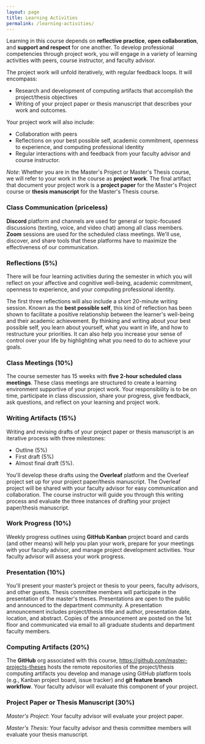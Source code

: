 ```yaml
---
layout: page
title: Learning Activities
permalink: /learning-activities/
---
```

Learning in this course depends on **reflective practice**, 
**open collaboration**, and **support and respect** for one another.
To develop professional competencies through project work, you will engage in 
a variety of learning activities with peers, course instructor, and faculty 
advisor. 

The project work will unfold iteratively, with regular feedback loops. It will 
encompass:
* Research and development of computing artifacts that accomplish the 
project/thesis objectives
* Writing of your project paper or thesis manuscript that describes your work 
and outcomes. 

Your project work will also include:
* Collaboration with peers
* Reflections on your best possible self, academic commitment, openness to 
experience, and computing professional identity
* Regular interactions with and feedback from your faculty advisor and course 
instructor.

*Note*: Whether you are in the Master's Project or Master's Thesis course, we 
will refer to your work in the course as **project work**. The final artifact 
that document your project work is a **project paper** for the Master's Project 
course or **thesis manuscript** for the Master's Thesis course.

### Class Communication (priceless)
**Discord** platform and channels are used for general or topic-focused 
discussions (texting, voice,  and video chat) among all class members. 
**Zoom** sessions are used for the scheduled class meetings. We'll use, discover, 
and share tools that these platforms have to maximize the effectiveness of our 
communication. 

### Reflections (5%)
There will be four learning activities during the semester in which you will 
reflect on your affective and cognitive well-being, academic commitment, 
openness to experience, and your computing professional identity. 

The first three reflections will also include a short 20-minute writing 
session. Known as the **best possible self**, this kind of reflection has been 
shown to facilitate a positive relationship between the learner's well-being 
and their academic achievement. By thinking and writing about your best 
possible self, you learn about yourself, what you want in life, and how to 
restructure your priorities. It can also help you increase your sense of 
control over your life by highlighting what you need to do to achieve your 
goals.  

### Class Meetings (10%)
The course semester has 15 weeks with **five 2-hour scheduled class meetings**. 
These class meetings are structured to create a learning environment 
supportive of your project work. Your responsibility is to be on time, 
participate in class discussion, share your progress, give feedback, ask 
questions, and reflect on your learning and project work. 

### Writing Artifacts (15%)
Writing and revising drafts of your project paper or thesis manuscript is an 
iterative process with three milestones:
* Outline (5%)
* First draft (5%)
* Almost final draft (5%). 

You'll develop these drafts using the **Overleaf** platform and the Overleaf 
project set up for your project paper/thesis manuscript. The Overleaf project 
will be shared with your faculty advisor for easy communication and 
collaboration. The course instructor will guide you through this writing 
process and evaluate the three instances of drafting your project paper/thesis 
manuscript. 

### Work Progress (10%)
Weekly progress outlines using **GitHub Kanban** project board and cards 
(and other means)  will help you plan your work, prepare for your meetings 
with your faculty advisor, and manage project development activities. Your 
faculty advisor will assess your work progress.

### Presentation (10%)
You'll present your master’s project or thesis to your peers, faculty advisors, 
and other guests. Thesis committee members will participate in the presentation 
of the master's theses. Presentations are open to the public and 
announced to the department community. A presentation announcement includes 
project/thesis title and author, presentation date, location, and abstract. 
Copies of the announcement are posted on the 1st floor and communicated via 
email to all graduate students and department faculty members. 

### Computing Artifacts (20%)
The **GitHub** org  associated with this course, <https://github.com/master-projects-theses> hosts the remote repositories of the project/thesis 
computing artifacts you develop and manage using GitHub platform tools (e.g., 
Kanban project board, issue tracker) and **git feature branch workflow**. Your 
faculty advisor will evaluate this component of your project. 

### Project Paper or Thesis Manuscript (30%)
*Master's Project*: Your faculty advisor will evaluate your project paper.

*Master's Thesis*: Your faculty advisor and thesis committee members will evaluate your thesis manuscript.